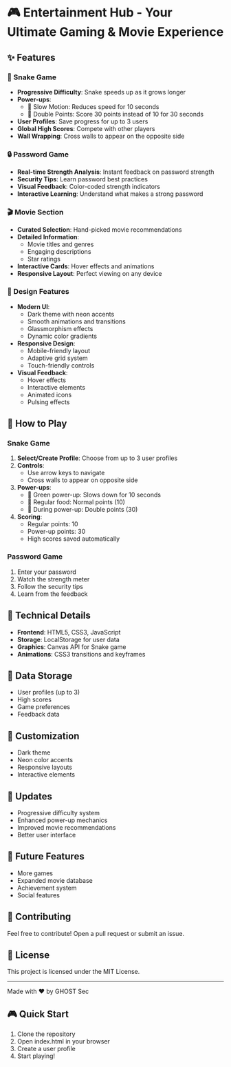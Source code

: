# 🎮 Entertainment Hub - Your Ultimate Gaming & Movie Experience

## ✨ Features

### 🐍 Snake Game
- **Progressive Difficulty**: Snake speeds up as it grows longer
- **Power-ups**: 
  - 🐌 Slow Motion: Reduces speed for 10 seconds
  - 💎 Double Points: Score 30 points instead of 10 for 30 seconds
- **User Profiles**: Save progress for up to 3 users
- **Global High Scores**: Compete with other players
- **Wall Wrapping**: Cross walls to appear on the opposite side

### 🔒 Password Game
- **Real-time Strength Analysis**: Instant feedback on password strength
- **Security Tips**: Learn password best practices
- **Visual Feedback**: Color-coded strength indicators
- **Interactive Learning**: Understand what makes a strong password

### 🎬 Movie Section
- **Curated Selection**: Hand-picked movie recommendations
- **Detailed Information**: 
  - Movie titles and genres
  - Engaging descriptions
  - Star ratings
- **Interactive Cards**: Hover effects and animations
- **Responsive Layout**: Perfect viewing on any device

### 💫 Design Features
- **Modern UI**: 
  - Dark theme with neon accents
  - Smooth animations and transitions
  - Glassmorphism effects
  - Dynamic color gradients
- **Responsive Design**: 
  - Mobile-friendly layout
  - Adaptive grid system
  - Touch-friendly controls
- **Visual Feedback**:
  - Hover effects
  - Interactive elements
  - Animated icons
  - Pulsing effects

## 🎯 How to Play

### Snake Game
1. **Select/Create Profile**: Choose from up to 3 user profiles
2. **Controls**: 
   - Use arrow keys to navigate
   - Cross walls to appear on opposite side
3. **Power-ups**:
   - 🐌 Green power-up: Slows down for 10 seconds
   - 💎 Regular food: Normal points (10)
   - 💎 During power-up: Double points (30)
4. **Scoring**:
   - Regular points: 10
   - Power-up points: 30
   - High scores saved automatically

### Password Game
1. Enter your password
2. Watch the strength meter
3. Follow the security tips
4. Learn from the feedback

## 🔧 Technical Details
- **Frontend**: HTML5, CSS3, JavaScript
- **Storage**: LocalStorage for user data
- **Graphics**: Canvas API for Snake game
- **Animations**: CSS3 transitions and keyframes

## 💾 Data Storage
- User profiles (up to 3)
- High scores
- Game preferences
- Feedback data

## 🎨 Customization
- Dark theme
- Neon color accents
- Responsive layouts
- Interactive elements

## 🔄 Updates
- Progressive difficulty system
- Enhanced power-up mechanics
- Improved movie recommendations
- Better user interface

## 🎯 Future Features
- More games
- Expanded movie database
- Achievement system
- Social features

## 🤝 Contributing
Feel free to contribute! Open a pull request or submit an issue.

## 📜 License
This project is licensed under the MIT License.

---
Made with ❤️ by GHOST Sec

## 🎮 Quick Start
1. Clone the repository
2. Open index.html in your browser
3. Create a user profile
4. Start playing!
